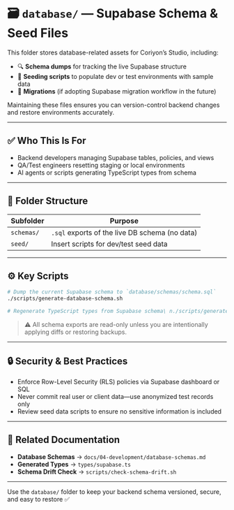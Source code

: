 # 🗃️ `database/` — Supabase Schema & Seed Files

This folder stores database-related assets for Coriyon’s Studio, including:

* 🔍 **Schema dumps** for tracking the live Supabase structure
* 🌱 **Seeding scripts** to populate dev or test environments with sample data
* 🚧 **Migrations** (if adopting Supabase migration workflow in the future)

Maintaining these files ensures you can version-control backend changes and restore environments accurately.

---

## ✅ Who This Is For

* Backend developers managing Supabase tables, policies, and views
* QA/Test engineers resetting staging or local environments
* AI agents or scripts generating TypeScript types from schema

---

## 📂 Folder Structure

| Subfolder  | Purpose                                        |
| ---------- | ---------------------------------------------- |
| `schemas/` | `.sql` exports of the live DB schema (no data) |
| `seed/`    | Insert scripts for dev/test seed data          |

---

## ⚙️ Key Scripts

```bash
# Dump the current Supabase schema to `database/schemas/schema.sql`
./scripts/generate-database-schema.sh

# Regenerate TypeScript types from Supabase schema\ n./scripts/generate-supabase-types.sh
```

> ⚠️ All schema exports are read-only unless you are intentionally applying diffs or restoring backups.

---

## 🔒 Security & Best Practices

* Enforce Row-Level Security (RLS) policies via Supabase dashboard or SQL
* Never commit real user or client data—use anonymized test records only
* Review seed data scripts to ensure no sensitive information is included

---

## 📌 Related Documentation

* **Database Schemas** → `docs/04-development/database-schemas.md`
* **Generated Types** → `types/supabase.ts`
* **Schema Drift Check** → `scripts/check-schema-drift.sh`

---

Use the `database/` folder to keep your backend schema versioned, secure, and easy to restore ✅
